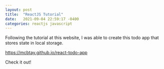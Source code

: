 ```yaml
---
layout: post
title:  "ReactJS Tutorial"
date:   2021-09-04 22:59:17 -0400
categories: reactjs javascript
---
```


Following the tutorial at this website, I was able to create this todo app that stores state in local storage.

https://mcbtay.github.io/react-todo-app

Check it out!
